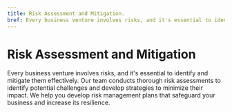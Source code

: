 ```yaml
---
title: Risk Assessment and Mitigation.
bref: Every business venture involves risks, and it's essential to identify and mitigate them effectively.
---
```


# Risk Assessment and Mitigation

Every business venture involves risks, and it's essential to identify and mitigate them effectively. Our team conducts thorough risk assessments to identify potential challenges and develop strategies to minimize their impact. We help you develop risk management plans that safeguard your business and increase its resilience.